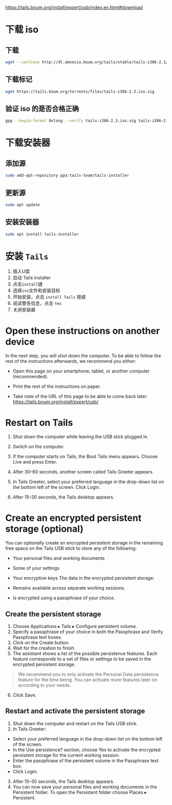 https://tails.boum.org/install/expert/usb/index.en.html#download
# 下载 iso
## 下载
```bash
wget --continue http://dl.amnesia.boum.org/tails/stable/tails-i386-2.3/tails-i386-2.3.iso
```
## 下载标记
```bash
wget https://tails.boum.org/torrents/files/tails-i386-2.3.iso.sig
```
## 验证 iso 的是否合格正确
```bash
gpg --keyid-format 0xlong --verify tails-i386-2.3.iso.sig tails-i386-2.3.iso
```

# 下载安装器
## 添加源
```bash
sudo add-apt-repository ppa:tails-team/tails-installer
```
## 更新源
```bash
sudo apt update
```
## 安装安装器
```bash
sudo apt install tails-installer
```

# 安装 `Tails`
1. 插入U盘
2. 启动 Tails installer
3. 点击`install`键
4. 选择`iso`文件和安装目标
5. 开始安装，点击 `install Tails` 按键
6. 阅读警告信息，点击 `Yes`
7. 关闭安装器

# Open these instructions on another device

In the next step, you will shut down the computer. To be able to follow the rest of the instructions afterwards, we recommend you either:


* Open this page on your smartphone, tablet, or another computer (recommended).

* Print the rest of the instructions on paper.

* Take note of the URL of this page to be able to come back later:
  https://tails.boum.org/install/expert/usb/

# Restart on Tails

1. Shut down the computer while leaving the USB stick plugged in.

2. Switch on the computer.

3. If the computer starts on Tails, the Boot Tails menu appears. Choose Live and press Enter.

4. After 30–60 seconds, another screen called Tails Greeter appears.

5. In Tails Greeter, select your preferred language in the drop-down list on the bottom left of the screen. Click Login.

6. After 15–30 seconds, the Tails desktop appears.

# Create an encrypted persistent storage (optional)

You can optionally create an encrypted persistent storage in the remaining free space on the Tails USB stick to store any of the following:

* Your personal files and working documents
* Some of your settings
* Your encryption keys
The data in the encrypted persistent storage:

* Remains available across separate working sessions.
* Is encrypted using a passphrase of your choice.

## Create the persistent storage
1. Choose Applications ▸ Tails ▸ Configure persistent volume.
2. Specify a passphrase of your choice in both the Passphrase and Verify Passphrase text boxes.
3. Click on the Create button.
4. Wait for the creation to finish.
5. The assistant shows a list of the possible persistence features. Each feature corresponds to a set of files or settings to be saved in the encrypted persistent storage.
>We recommend you to only activate the Personal Data persistence feature for the time being. You can activate more features later on according to your needs.
6. Click Save.

## Restart and activate the persistent storage
1. Shut down the computer and restart on the Tails USB stick.
2. In Tails Greeter:
- Select your preferred language in the drop-down list on the bottom left of the screen.
- In the Use persistence? section, choose Yes to activate the encrypted persistent storage for the current working session.
- Enter the passphrase of the persistent volume in the Passphrase text box.
- Click Login.
3. After 15–30 seconds, the Tails desktop appears.
4. You can now save your personal files and working documents in the Persistent folder. To open the Persistent folder choose Places ▸ Persistent.

